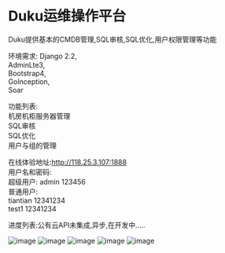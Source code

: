 # Duku运维操作平台

Duku提供基本的CMDB管理,SQL审核,SQL优化,用户权限管理等功能

环境需求:
Django 2.2,  
AdminLte3,   
Bootstrap4,   
GoInception,   
Soar  
  
功能列表:  
机房机柜服务器管理  
SQL审核  
SQL优化  
用户与组的管理  

在线体验地址:http://118.25.3.107:1888  
用户名和密码:  
超级用户: admin 123456  
普通用户:  
tiantian 12341234  
test1 12341234  
  
进度列表:公有云API未集成,异步,在开发中.....  

![image](https://github.com/whitewhite944/Duku/blob/master/images/1.png)
![image](https://github.com/whitewhite944/Duku/blob/master/images/2.png)
![image](https://github.com/whitewhite944/Duku/blob/master/images/3.png)
![image](https://github.com/whitewhite944/Duku/blob/master/images/4.png)
![image](https://github.com/whitewhite944/Duku/blob/master/images/5.png)
